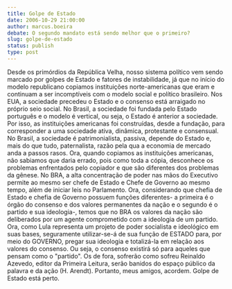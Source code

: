 ```yaml
---
title: Golpe de Estado
date: 2006-10-29 21:00:00
author: marcus.boeira
debate: O segundo mandato está sendo melhor que o primeiro?
slug: golpe-de-estado
status: publish 
type: post
---
```


Desde os primórdios da República Velha, nosso sistema político vem sendo marcado por golpes de Estado e fatores de instabilidade, já que no início do modelo republicano copiamos instituições norte-americanas que eram e continuam a ser incomptíveis com o modelo social e político brasileiro. Nos EUA, a sociedade precedeu o Estado e o consenso está arraigado no próprio seio social. No Brasil, a sociedade foi fundada pelo Estado português e o modelo é vertical, ou seja, o Estado é anterior a sociedade. Por isso, as instituições americanas foi construídas, desde a fundação, para corresponder a uma sociedade ativa, dinâmica, protestante e consensual. No Brasil, a sociedade é patrimonialista, passiva, depende do Estado e, mais do que tudo, paternalista, razão pela qua a economia de mercado anda a passos rasos. Ora, quando copiamos as instituições americanas, não sabiamos que daria errado, pois como toda a cópia, desconhece os problemas enfrentados pelo copiador e que são diferentes dos problemas da gênese.
No BRA, a alta concentração de poder nas mãos do Executivo permite ao mesmo ser chefe de Estado e Chefe de Governo ao mesmo tempo, além de iniciar leis no Parlamento. Ora, considerando que chefia de Estado e chefia de Governo possuem funções diferentes- a primeira é o órgão do consenso e dos valores permanentes da nação e o segundo é o partido e sua ideologia-, temos que no BRA os valores da nação são deliberados por um agente comprometido com a ideologia de um partido. Ora, como Lula representa um projeto de poder socialista e ideológico em suas bases, seguramente utilizar-se-á de sua função de ESTADO para, por meio do GOVERNO, pregar sua ideologia e totalizá-la em relação aos valores do consenso. Ou seja, o consenso existirá só para aqueles que pensam como o "partido". Os de fora, sofrerão como sofreu Reinaldo Azevedo, editor da Primeira Leitura, serão banidos do espaço público da palavra e da ação (H. Arendt).
Portanto, meus amigos, acordem. Golpe de Estado está perto.
